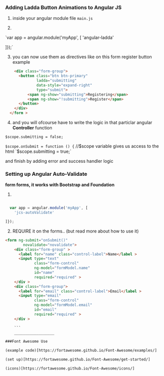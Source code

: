 ### Adding Ladda Button Animations to Angular JS
1. inside your angular module file `main.js`

2. 


`var app = angular.module('myApp', [
  'angular-ladda'

]});`



3. you can now use them as directives like on this form register button example

```html
    <div class="form-group">
      <button class="btn btn-primary"
              ladda="submitting"
              data-style="expand-right"
              type="submit">
          <span ng-show="submitting">Registering</span>
          <span ng-show="!submitting">Register</span>        
      </button>
    </div>
  </form >
```

4. and you will ofcourse have to write the logic in that particlar angular **Controller** function 

`$scope.submitting = false;`

`$scope.onSubmit = function () {` //$scope variable gives us access to the html
 `$scope.submitting = true;`

and finish by adding error and success handler logic

### Setting up Angular Auto-Validate
**form forms, it works with Bootstrap and Foundation**

1. 

```javascript

  var app = angular.module('myApp', [
    'jcs-autoValidate'

]});

```

2. REQUIRE it on the forms.. (but read more about how to use it)

```html
<form ng-submit="onSubmit()"
        novalidate="novalidate">
    <div class="form-group" >
      <label for="name" class="control-label">Name</label >
      <input type="text"
             class="form-control"
             ng-model="formModel.name"
             id="name"
             required="required" >
    </div >
    <div class="form-group">
      <label for="email" class="control-label">Email</label >
      <input type="email"
             class="form-control"
             ng-model="formModel.email"
             id="email"
             required="required" >
    </div >

    ```
    __________________

###Font Awesome Use

(example code)[https://fortawesome.github.io/Font-Awesome/examples/]

(set up)[https://fortawesome.github.io/Font-Awesome/get-started/]

(icons)[https://fortawesome.github.io/Font-Awesome/icons/]
